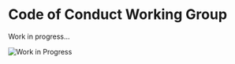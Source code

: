 # Code of Conduct Working Group

Work in progress...

![Work in Progress](https://tenor.com/bQV6l.gif)
